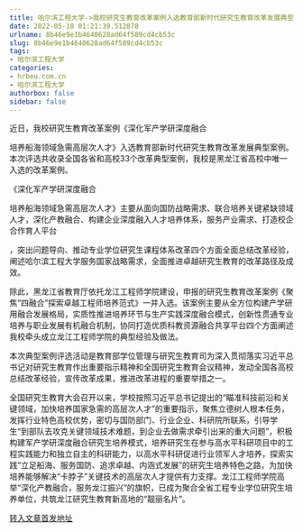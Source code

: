 ```yaml
---
title: 哈尔滨工程大学->我校研究生教育改革案例入选教育部新时代研究生教育改革发展典型案例 | hrbeu.com.cn
date: 2022-05-18 01:21:39.512878
urlname: 8b46e9e1b4640628ad64f589cd4cb53c
slug: 8b46e9e1b4640628ad64f589cd4cb53c
tags: 
- 哈尔滨工程大学
categories:
- hrbeu.com.cn
- 哈尔滨工程大学
authorbox: false
sidebar: false
---
```

近日，我校研究生教育改革案例《深化军产学研深度融合

培养船海领域急需高层次人才》入选教育部新时代研究生教育改革发展典型案例。本次评选共收录全国各省和高校33个改革典型案例，我校是黑龙江省高校中唯一入选的改革案例。

《深化军产学研深度融合

培养船海领域急需高层次人才》主要从面向国防战略需求、联合培养关键紧缺领域人才，深化产教融合、构建企业深度融入人才培养体系，服务产业需求、打造校企合作育人平台
<!--more-->
，突出问题导向、推动专业学位研究生课程体系改革四个方面全面总结改革经验，阐述哈尔滨工程大学服务国家战略需求，全面推进卓越研究生教育的改革路径及成效。

除此，黑龙江省教育厅依托龙江工程师学院建设，申报的研究生教育改革案例《聚焦“四融合”探索卓越工程师培养范式》一并入选。该案例主要从全方位构建产学研用融合发展格局，实质性推进培养环节与生产实践深度融合模式，创新性贯通专业培养与职业发展有机融合机制，协同打造优质科教资源融合共享平台四个方面阐述我校牵头成立龙江工程师学院的典型经验及做法。

本次典型案例评选活动是教育部学位管理与研究生教育司为深入贯彻落实习近平总书记对研究生教育作出重要指示精神和全国研究生教育会议精神，发动全国各高校总结改革经验，宣传改革成果，推进改革进程的重要举措之一。

全国研究生教育大会召开以来，学校按照习近平总书记提出的“瞄准科技前沿和关键领域，加快培养国家急需的高层次人才”的重要指示，聚焦立德树人根本任务，发挥行业特色高校优势，密切与国防部门、行业企业、科研院所联系，引导学生“到部队去攻克关键领域技术难题，到企业去做需求牵引出来的重大问题”，积极构建军产学研深度融合研究生培养模式，培养研究生在参与高水平科研项目中的工程实践能力和独立自主的科研能力，以高水平科研促进行业领军人才培养，探索实践“立足船海、服务国防、追求卓越、内涵式发展”的研究生培养特色之路，为加快培养能够解决“卡脖子”关键技术的高层次人才提供有力支撑。龙江工程师学院高举“深化产教融合，服务龙江振兴”的旗帜，已成为聚合全省工程专业学位研究生培养单位，共筑龙江研究生教育新高地的“靓丽名片”。



[转入文章首发地址](http://gongxue.cn/info/1141/70867.htm)